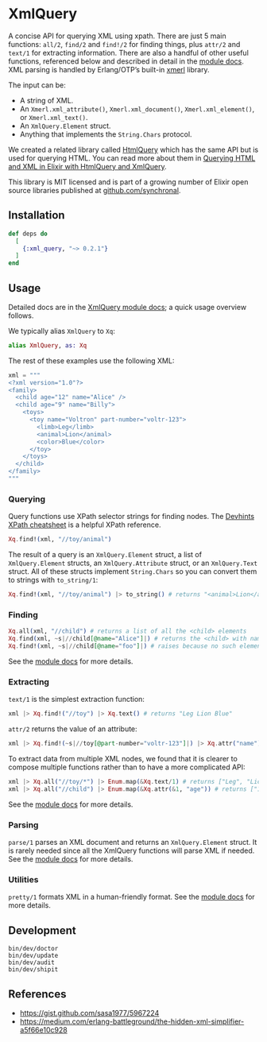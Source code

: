 # XmlQuery

A concise API for querying XML using xpath. There are just 5 main functions:
`all/2`, `find/2` and `find!/2` for finding things, plus `attr/2` and `text/1` for extracting
information. There are also a handful of other useful functions, referenced below and described in detail in
the [module docs](https://hexdocs.pm/xml_query/XmlQuery.html). XML parsing is handled by Erlang/OTP’s built-in
[xmerl](https://www.erlang.org/doc/man/xmerl) library.

The input can be:

* A string of XML.
* An `Xmerl.xml_attribute()`, `Xmerl.xml_document()`, `Xmerl.xml_element()`, or `Xmerl.xml_text()`.
* An `XmlQuery.Element` struct.
* Anything that implements the `String.Chars` protocol.

We created a related library called [HtmlQuery](https://hexdocs.pm/html_query/readme.html) which has the same API but
is used for querying HTML. You can read more about them in
[Querying HTML and XML in Elixir with HtmlQuery and XmlQuery](https://eahanson.com/articles/html-query-xml-query).

This library is MIT licensed and is part of a growing number of Elixir open source libraries published at
[github.com/synchronal](https://github.com/synchronal#elixir).

## Installation

```elixir
def deps do
  [
    {:xml_query, "~> 0.2.1"}
  ]
end
```

## Usage

Detailed docs are in the [XmlQuery module docs](https://hexdocs.pm/xml_query/XmlQuery.html); a quick usage
overview follows.

We typically alias `XmlQuery` to `Xq`:

```elixir
alias XmlQuery, as: Xq
```

The rest of these examples use the following XML:

```elixir
xml = """
<?xml version="1.0"?>
<family>
  <child age="12" name="Alice" />
  <child age="9" name="Billy">
    <toys>
      <toy name="Voltron" part-number="voltr-123">
        <limb>Leg</limb>
        <animal>Lion</animal>
        <color>Blue</color>
      </toy>
    </toys>
  </child>
</family>
"""
```

### Querying

Query functions use XPath selector strings for finding nodes. The
[Devhints XPath cheatsheet](https://devhints.io/xpath) is a helpful XPath reference.

```elixir
Xq.find!(xml, "//toy/animal")
```

The result of a query is an `XmlQuery.Element` struct, a list of `XmlQuery.Element` structs, an `XmlQuery.Attribute`
struct, or an `XmlQuery.Text` struct. All of these structs implement `String.Chars` so you can convert them to strings
with `to_string/1`:

```elixir
Xq.find!(xml, "//toy/animal") |> to_string() # returns "<animal>Lion</animal>"
```

### Finding

```elixir
Xq.all(xml, "//child") # returns a list of all the <child> elements
Xq.find(xml, ~s|//child[@name="Alice"]|) # returns the <child> with name "Alice"
Xq.find!(xml, ~s|//child[@name="foo"]|) # raises because no such element exists
```

See the [module docs](https://hexdocs.pm/xml_query/XmlQuery.html) for more details.

### Extracting

`text/1` is the simplest extraction function:

```elixir
xml |> Xq.find!("//toy") |> Xq.text() # returns "Leg Lion Blue"
```

`attr/2` returns the value of an attribute:

```elixir
xml |> Xq.find!(~s|//toy[@part-number="voltr-123"]|) |> Xq.attr("name") # returns "Voltron"
```

To extract data from multiple XML nodes, we found that it is clearer to compose multiple functions rather than to
have a more complicated API:

```elixir
xml |> Xq.all("//toy/*") |> Enum.map(&Xq.text/1) # returns ["Leg", "Lion", "Blue"]
xml |> Xq.all("//child") |> Enum.map(&Xq.attr(&1, "age")) # returns ["12", "9"]
```

See the [module docs](https://hexdocs.pm/xml_query/XmlQuery.html) for more details.

### Parsing

`parse/1` parses an XML document and returns an `XmlQuery.Element` struct. It is rarely needed since all the XmlQuery
functions will parse XML if needed. See the [module docs](https://hexdocs.pm/xml_query/XmlQuery.html) for more details.

### Utilities

`pretty/1` formats XML in a human-friendly format. See the [module docs](https://hexdocs.pm/xml_query/XmlQuery.html)
for more details.

## Development

```shell
bin/dev/doctor
bin/dev/update
bin/dev/audit
bin/dev/shipit
```

## References

- https://gist.github.com/sasa1977/5967224
- https://medium.com/erlang-battleground/the-hidden-xml-simplifier-a5f66e10c928


